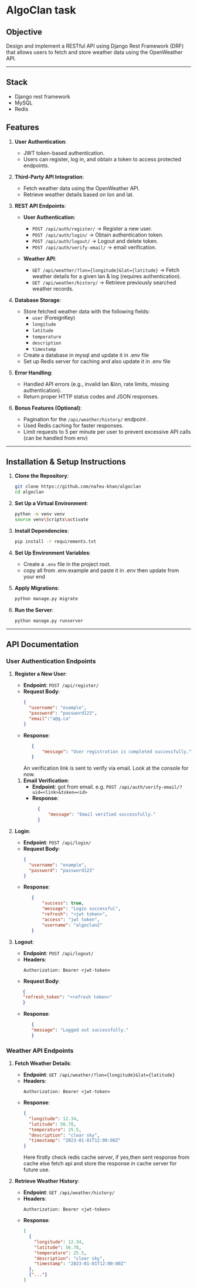 # AlgoClan task

## Objective
Design and implement a RESTful API using Django Rest Framework (DRF) that allows users to fetch and store weather data using the OpenWeather API.

---
## Stack
   - Django rest framework
   - MySQL
   - Redis

## Features
1. **User Authentication**:
   - JWT token-based authentication.
   - Users can register, log in, and obtain a token to access protected endpoints.

2. **Third-Party API Integration**:
   - Fetch weather data using the OpenWeather API.
   - Retrieve weather details based on lon and lat.

3. **REST API Endpoints**:
   - **User Authentication**:
     - `POST /api/auth/register/` → Register a new user.
     - `POST /api/auth/login/` → Obtain authentication token.
     - `POST /api/auth/logout/` → Logout and delete token.
     - `POST /api/auth/verify-email/` → email verification.

   - **Weather API**:
     - `GET /api/weather/?lon={longitude}&lat={latitude}` → Fetch weather details for a given lan & log (requires authentication).
     - `GET /api/weather/history/` → Retrieve previously searched weather records.

4. **Database Storage**:
   - Store fetched weather data with the following fields:
     - `user` (ForeignKey)
     - `longitude`
     - `latitude`
     - `temperature`
     - `description`
     - `timestamp`
   - Create a database in mysql and update it in .env file
   - Set up Redis server for caching and also update it in .env file
   
5. **Error Handling**:
   - Handled API errors (e.g., invalid lan &lon, rate limits, missing authentication).
   - Return proper HTTP status codes and JSON responses.

6. **Bonus Features (Optional)**:
   - Pagination for the `/api/weather/history/` endpoint .
   - Used Redis caching for faster responses.
   - Limit requests to 5 per minute per user to prevent excessive API calls (can be handled from env)

---

## Installation & Setup Instructions

1. **Clone the Repository**:
   ```bash
   git clone https://github.com/nafeu-khan/algoclan
   cd algoclan
   ```

2. **Set Up a Virtual Environment**:
   ```bash
   python -m venv venv
   source venv\Scripts\activate
   ```

3. **Install Dependencies**:
   ```bash
   pip install -r requirements.txt
   ```

4. **Set Up Environment Variables**:
   - Create a `.env` file in the project root.
   - copy all from .env.example and paste it in .env then update from your end
     

5. **Apply Migrations**:
   ```bash
   python manage.py migrate
   ```

6. **Run the Server**:
   ```bash
   python manage.py runserver
   ```

---

## API Documentation

### User Authentication Endpoints
1. **Register a New User**:
   - **Endpoint**: `POST /api/register/`
   - **Request Body**:
     ```json
     {
       "username": "example",
       "password": "password123",
       "email":"a@g.ca"
     }
     ```
   - **Response**:
     ```json
        {
            "message": "User registration is completed successfully."
        }
     ```
     An verification link is sent to verify via email. Look at the console for now.
    1. **Email Verification**:
        - **Endpoint**: got from email. e.g. `POST /api/auth/verify-email/?uid=<link>&token=<id>`
        - **Response**:
          ```json
            {
                "message": "Email verified successfully."
            }
          ```

2. **Login**:
   - **Endpoint**: `POST /api/login/`
   - **Request Body**:
     ```json
     {
       "username": "example",
       "password": "password123"
     }
     ```
   - **Response**:
     ```json
        {
            "success": true,
            "message": "Login successful",
            "refresh": "<jwt token>",
            "access": "jwt token",
            "username": "algoclan2"
        }
     ```

3. **Logout**:
   - **Endpoint**: `POST /api/logout/`
   - **Headers**:
     ```
     Authorization: Bearer <jwt-token>
     ```
    - **Request Body**:
     ```json
        {
        "refresh_token": "<refresh token>"
        }
     ```
   - **Response**:
     ```json
        {
        "message": "Logged out successfully."
        }
     ```

### Weather API Endpoints
1. **Fetch Weather Details**:
   - **Endpoint**: `GET /api/weather/?lon={longitude}&lat={latitude}`
   - **Headers**:
     ```
     Authorization: Bearer <jwt-token>
     ```
   - **Response**:
     ```json
     {
       "longitude": 12.34,
       "latitude": 56.78,
       "temperature": 25.5,
       "description": "clear sky",
       "timestamp": "2023-01-01T12:00:00Z"
     }
     ```
     Here firstly check redis cache server, if yes,then sent response from cache else fetch api and store the response in cache server for future use.
     

2. **Retrieve Weather History**:
   - **Endpoint**: `GET /api/weather/history/`
   - **Headers**:
     ```
     Authorization: Bearer <jwt-token>
     ```
   - **Response**:
     ```json
     [
       {
         "longitude": 12.34,
         "latitude": 56.78,
         "temperature": 25.5,
         "description": "clear sky",
         "timestamp": "2023-01-01T12:00:00Z"
       },
       {"..."}
     ]
     ```

